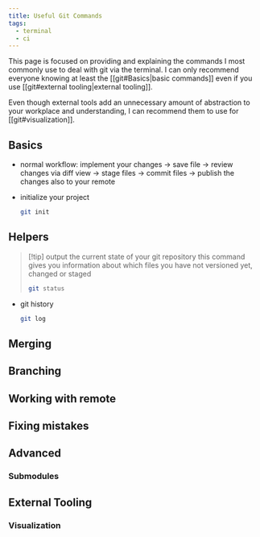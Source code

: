```yaml
---
title: Useful Git Commands
tags:
  - terminal
  - ci
---
```


This page is focused on providing and explaining the commands I most commonly use to deal with git via the terminal. I can only recommend everyone knowing at least the [[git#Basics|basic commands]] even if you use [[git#external tooling|external tooling]].

Even though external tools add an unnecessary amount of abstraction to your workplace and understanding, I can recommend them to use for [[git#visualization]].

## Basics

- normal workflow: implement your changes -> save file -> review changes via diff view -> stage files -> commit files -> publish the changes also to your remote

- initialize your project
  ```bash
  git init
  ```

## Helpers

> [!tip] output the current state of your git repository
> this command gives you information about which files you have not versioned yet, changed or staged
>
> ```bash
> git status
> ```

- git history
  ```bash
  git log
  ```

## Merging

## Branching

## Working with remote

## Fixing mistakes

## Advanced

### Submodules

## External Tooling

### Visualization
